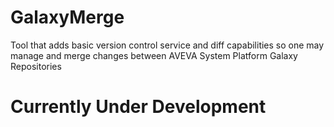 # GalaxyMerge
Tool that adds basic version control service and diff capabilities so one may manage and merge changes between AVEVA System Platform Galaxy Repositories

# Currently Under Development
